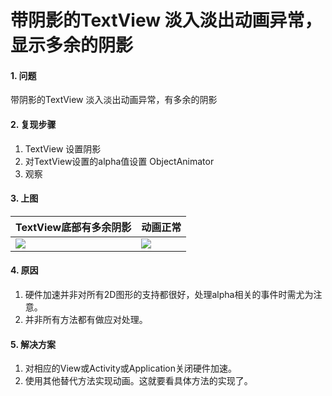 # 带阴影的TextView 淡入淡出动画异常，显示多余的阴影

#### 1. 问题
带阴影的TextView 淡入淡出动画异常，有多余的阴影
 
#### 2. 复现步骤
1. TextView 设置阴影
2. 对TextView设置的alpha值设置 ObjectAnimator
3. 观察

#### 3. 上图

 TextView底部有多余阴影 |动画正常
--------- | -------------
![](http://upload-images.jianshu.io/upload_images/25769-6ba639edeab70edb.jpg?imageMogr2/auto-orient/strip) | ![](http://upload-images.jianshu.io/upload_images/25769-57053d376b7c5fd8.jpg?imageMogr2/auto-orient/strip)


#### 4. 原因
1. 硬件加速并非对所有2D图形的支持都很好，处理alpha相关的事件时需尤为注意。
2. 并非所有方法都有做应对处理。

#### 5. 解决方案

1. 对相应的View或Activity或Application关闭硬件加速。
2. 使用其他替代方法实现动画。这就要看具体方法的实现了。

